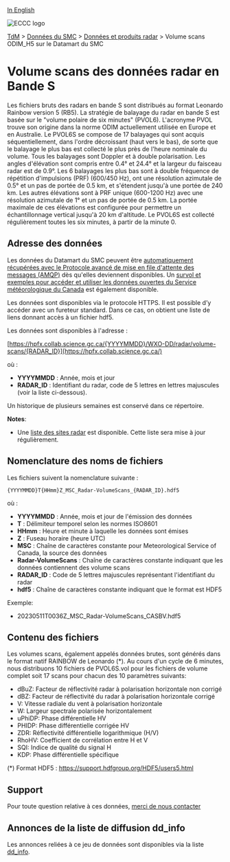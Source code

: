[In English](readme_radarimage-datamart_en.md)

![ECCC logo](../../img_eccc-logo.png)

[TdM](../../readme_fr.md) > [Données du SMC](../readme_fr.md) > [Données et produits radar](readme_radar_fr.md) > Volume scans ODIM_H5 sur le Datamart du SMC

# Volume scans des données radar en Bande S 

Les fichiers bruts des radars en bande S sont distribués au format Leonardo Rainbow version 5 (RB5). La stratégie de balayage du radar en bande S est basée sur le "volume polaire de six minutes" (PVOL6). L'acronyme PVOL trouve son origine dans la norme ODIM actuellement utilisée en Europe et en Australie. Le PVOL6S se compose de 17 balayages qui sont acquis séquentiellement, dans l'ordre décroissant (haut vers le bas), de sorte que le balayage le plus bas est collecté le plus près de l'heure nominale du volume. Tous les balayages sont Doppler et à double polarisation. Les angles d'élévation sont compris entre 0.4° et 24.4° et la largeur du faisceau radar est de 0.9°. Les 6 balayages les plus bas sont à double fréquence de répétition d'impulsions (PRF) (600/450 Hz), ont une résolution azimutale de 0.5° et un pas de portée de 0.5 km, et s'étendent jusqu'à une portée de 240 km. Les autres élévations sont à PRF unique (600-1200 Hz) avec une résolution azimutale de 1° et un pas de portée de 0.5 km. La portée maximale de ces élévations est configurée pour permettre un échantillonnage vertical jusqu'à 20 km d'altitude. Le PVOL6S est collecté régulièrement toutes les six minutes, à partir de la minute 0.

## Adresse des données 

Les données du Datamart du SMC peuvent être [automatiquement récupérées avec le Protocole avancé de mise en file d'attente des messages (AMQP)](../../msc-datamart/amqp_fr.md) dès qu'elles deviennent disponibles. Un [survol et exemples pour accéder et utiliser les données ouvertes du Service météorologique du Canada](../../usage/readme_fr.md) est également disponible.

Les données sont disponibles via le protocole HTTPS. Il est possible d’y accéder avec un fureteur standard. Dans ce cas, on obtient une liste de liens donnant accès à un fichier hdf5.

Les données sont disponibles à l'adresse :

[https://hpfx.collab.science.gc.ca/{YYYYMMDD}/WXO-DD/radar/volume-scans/{RADAR_ID}](https://hpfx.collab.science.gc.ca/)

où :

* __YYYYMMDD__ : Année, mois et jour
* __RADAR_ID__ : Identifiant du radar, code de 5 lettres en lettres majuscules (voir la liste ci-dessous).

Un historique de plusieurs semaines est conservé dans ce répertoire.

__Notes__: 

* Une [liste des sites radar](https://collaboration.cmc.ec.gc.ca/cmc/cmos/public_doc/msc-data/obs_radar/radars_list.pdf) est disponible. Cette liste sera mise à jour régulièrement.

## Nomenclature des noms de fichiers

Les fichiers suivent la nomenclature suivante :

`{YYYYMMDD}T{HHmm}Z_MSC_Radar-VolumeScans_{RADAR_ID}.hdf5`

où :

* __YYYYMMDD__ : Année, mois et jour de l'émission des données
* __T__ : Délimiteur temporel selon les normes ISO8601
* __HHmm__ : Heure et  minute à laquelle les données sont émises
* __Z__ : Fuseau horaire (heure UTC)
* __MSC__ : Chaîne de caractères constante pour Meteorological Service of Canada, la source des données
* __Radar-VolumeScans__ : Chaîne de caractères constante indiquant que les données contiennent des volume scans
* __RADAR_ID__ : Code de 5 lettres majuscules représentant l'identifiant du radar
* __hdf5__ : Chaîne de caractères constante indiquant que le format est HDF5

Exemple:

* 20230511T0036Z_MSC_Radar-VolumeScans_CASBV.hdf5

## Contenu des fichiers

Les volumes scans, également appelés données brutes, sont générés dans le format natif RAINBOW de Leonardo (*). Au cours d'un cycle de 6 minutes, nous distribuons 10 fichiers de PVOL6S.vol pour les fichiers de volume complet soit 17 scans pour chacun des 10 paramètres suivants:

* dBuZ: Facteur de réflectivité radar à polarisation horizontale non corrigé
* dBZ: Facteur de réflectivité du radar à polarisation horizontale corrigé
* V: Vitesse radiale du vent à polarisation horizontale
* W: Largeur spectrale polarisée horizontalement
* uPhiDP: Phase différentielle HV
* PHIDP: Phase différentielle corrigée HV
* ZDR: Réflectivité différentielle logarithmique (H/V)
* RhoHV: Coefficient de corrélation entre H et V
* SQI: Indice de qualité du signal H
* KDP: Phase différentielle spécifique

(*) Format HDF5 : https://support.hdfgroup.org/HDF5/users5.html

## Support

Pour toute question relative à ces données, [merci de nous contacter](https://meteo.gc.ca/mainmenu/contact_us_f.html)

## Annonces de la liste de diffusion dd_info 

Les annonces reliées à ce jeu de données sont disponibles via la liste [dd_info](https://lists.ec.gc.ca/cgi-bin/mailman/listinfo/dd_info).
